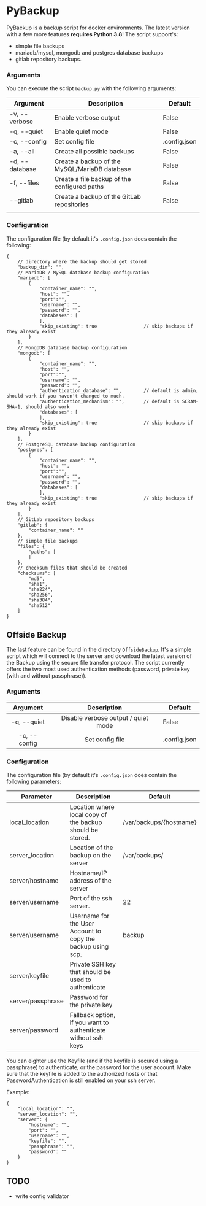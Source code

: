# PyBackup

PyBackup is a backup script for docker environments. The latest version with a few more features **requires Python 3.8**!
The script support's:
* simple file backups
* mariadb/mysql, mongodb and postgres database backups
* gitlab repository backups.


### Arguments
You can execute the script `backup.py` with the following arguments:

|    Argument    |                  Description                  | Default      |
|----------------|-----------------------------------------------|--------------|
| -v, --verbose  | Enable verbose output                         | False        |
| -q, --quiet    | Enable quiet mode                             | False        |
| -c, --config   | Set config file                               | .config.json |
| -a, --all      | Create all possible backups                   | False        |
| -d, --database | Create a backup of the MySQL/MariaDB database | False        |
| -f, --files    | Create a file backup of the configured paths  | False        |
| --gitlab       | Create a backup of the GitLab repositories    | False        |
|                |                                               |              ||

### Configuration
The configuration file (by default it's `.config.json` does contain the following:
```json5
{
    // directory where the backup should get stored
    "backup_dir": "",
    // MariaDB / MySQL database backup configuration
    "mariadb": [
        {
            "container_name": "",
            "host": "",
            "port":"",
            "username": "",
            "password": "",
            "databases": [
            ],
            "skip_existing": true                 // skip backups if they already exist
        }
    ],
    // MongoDB database backup configuration
    "mongodb": [
        {
            "container_name": "",
            "host": "",
            "port":"",
            "username": "",
            "password": "",
            "authentication_database": "",        // default is admin, should work if you haven't changed to much.
            "authentication_mechanism": "",       // default is SCRAM-SHA-1, should also work
            "databases": [
            ],
            "skip_existing": true                 // skip backups if they already exist
        }
    ],
    // PostgreSQL database backup configuration
    "postgres": [
        {
            "container_name": "",
            "host": "",
            "port":"",
            "username": "",
            "password": "",
            "databases": [
            ],
            "skip_existing": true                 // skip backups if they already exist
        }
    ],
    // GitLab repository backups
    "gitlab": {
        "container_name": ""
    },
    // simple file backups
    "files": {
        "paths": [
        ]
    },
    // checksum files that should be created
    "checksums": [
        "md5",
        "sha1",
        "sha224",
        "sha256",
        "sha384",
        "sha512"
    ]
}
```

## Offside Backup
The last feature can be found in the directory `OffsideBackup`. 
It's a simple script which will connect to the server and download the latest version 
of the Backup using the secure file transfer protocol.
The script currently offers the two most used authentication methods (password, private key (with and without passphrase)).

### Arguments
|    Argument    |                  Description                  | Default      |
|:--------------:|:---------------------------------------------:|--------------|
| -q, --quiet    | Disable verbose output / quiet mode           | False        |
| -c, --config   | Set config file                               | .config.json ||

### Configuration
The configuration file (by default it's `.config.json` does contain the following parameters:

| Parameter               | Description                                                   | Default                 |
|-------------------------|---------------------------------------------------------------|-------------------------|
| local_location          | Location where local copy of the backup should be stored.     | /var/backups/{hostname} |
| server_location         | Location of the backup on the server                          | /var/backups/           |
| server/hostname         | Hostname/IP address of the server                             |                         |
| server/username         | Port of the ssh server.                                       | 22                      |
| server/username         | Username for the User Account to copy the backup using scp.   | backup                  |
| server/keyfile          | Private SSH key that should be used to authenticate           |                         |
| server/passphrase       | Password for the private key                                  |                         |
| server/password         | Fallback option, if you want to authenticate without ssh keys |                         ||

You can eighter use the Keyfile (and if the keyfile is secured using a passphrase) to authenticate, or the password for the user account. Make sure that the keyfile is added to the authorized hosts or that PasswordAuthentication is still enabled on your ssh server. 

Example:
```
{
    "local_location": "",
    "server_location": "",
    "server": {
        "hostname": "",
        "port": "",
        "username": "",
        "keyfile": "",
        "passphrase": "",
        "password": ""
    }
}
```

## TODO
* write config validator